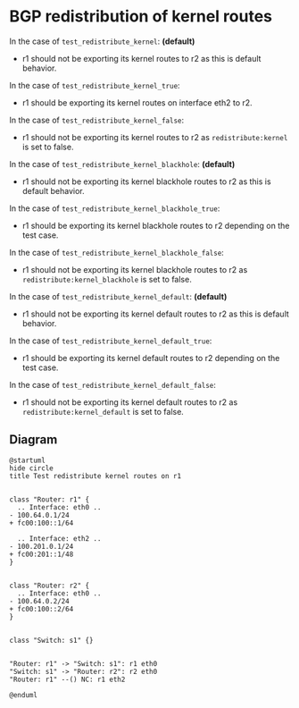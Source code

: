 # BGP redistribution of kernel routes


In the case of `test_redistribute_kernel`: **(default)**
  - r1 should not be exporting its kernel routes to r2 as this is default behavior.

In the case of `test_redistribute_kernel_true`:
  - r1 should be exporting its kernel routes on interface eth2 to r2.

In the case of `test_redistribute_kernel_false`:
  - r1 should not be exporting its kernel routes to r2 as `redistribute:kernel` is set to false.

In the case of `test_redistribute_kernel_blackhole`: **(default)**
  - r1 should not be exporting its kernel blackhole routes to r2 as this is default behavior.

In the case of `test_redistribute_kernel_blackhole_true`:
  - r1 should be exporting its kernel blackhole routes to r2 depending on the test case.

In the case of `test_redistribute_kernel_blackhole_false`:
  - r1 should not be exporting its kernel blackhole routes to r2 as `redistribute:kernel_blackhole` is set to false.

In the case of `test_redistribute_kernel_default`: **(default)**
  - r1 should not be exporting its kernel default routes to r2 as this is default behavior.

In the case of `test_redistribute_kernel_default_true`:
  - r1 should be exporting its kernel default routes to r2 depending on the test case.

In the case of `test_redistribute_kernel_default_false`:
  - r1 should not be exporting its kernel default routes to r2 as `redistribute:kernel_default` is set to false.

## Diagram

```plantuml
@startuml
hide circle
title Test redistribute kernel routes on r1


class "Router: r1" {
  .. Interface: eth0 ..
- 100.64.0.1/24
+ fc00:100::1/64

  .. Interface: eth2 ..
- 100.201.0.1/24
+ fc00:201::1/48
}


class "Router: r2" {
  .. Interface: eth0 ..
- 100.64.0.2/24
+ fc00:100::2/64
}


class "Switch: s1" {}


"Router: r1" -> "Switch: s1": r1 eth0
"Switch: s1" -> "Router: r2": r2 eth0
"Router: r1" --() NC: r1 eth2

@enduml
```
